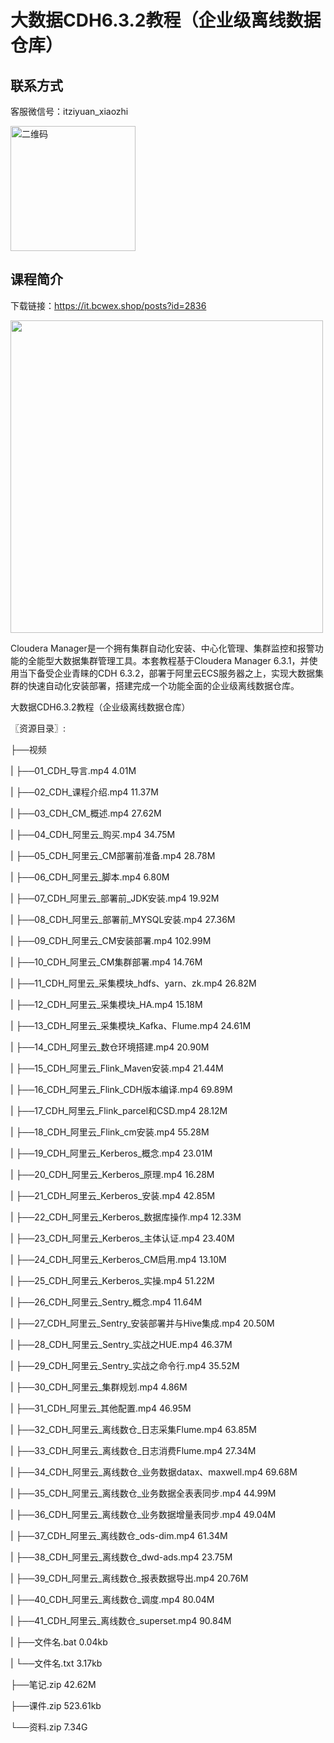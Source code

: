 # 大数据CDH6.3.2教程（企业级离线数据仓库）

## 联系方式

客服微信号：itziyuan_xiaozhi

<img src="https://ziyuanyun.oss-cn-guangzhou.aliyuncs.com/common/20240614073449/666b82192834a.jpg" width="200" height="200" alt="二维码">

## 课程简介

下载链接：https://it.bcwex.shop/posts?id=2836

<img src="https://ziyuanyun.oss-cn-guangzhou.aliyuncs.com/yun/20240515184345/664491e1eeb50.jpg" width="500" alt="">

  Cloudera Manager是一个拥有集群自动化安装、中心化管理、集群监控和报警功能的全能型大数据集群管理工具。本套教程基于Cloudera Manager 6.3.1，并使用当下备受企业青睐的CDH 6.3.2，部署于阿里云ECS服务器之上，实现大数据集群的快速自动化安装部署，搭建完成一个功能全面的企业级离线数据仓库。

 大数据CDH6.3.2教程（企业级离线数据仓库）



 〖资源目录〗:

 ├──视频

 | ├──01_CDH_导言.mp4 4.01M

 | ├──02_CDH_课程介绍.mp4 11.37M

 | ├──03_CDH_CM_概述.mp4 27.62M

 | ├──04_CDH_阿里云_购买.mp4 34.75M

 | ├──05_CDH_阿里云_CM部署前准备.mp4 28.78M

 | ├──06_CDH_阿里云_脚本.mp4 6.80M

 | ├──07_CDH_阿里云_部署前_JDK安装.mp4 19.92M

 | ├──08_CDH_阿里云_部署前_MYSQL安装.mp4 27.36M

 | ├──09_CDH_阿里云_CM安装部署.mp4 102.99M

 | ├──10_CDH_阿里云_CM集群部署.mp4 14.76M

 | ├──11_CDH_阿里云_采集模块_hdfs、yarn、zk.mp4 26.82M

 | ├──12_CDH_阿里云_采集模块_HA.mp4 15.18M

 | ├──13_CDH_阿里云_采集模块_Kafka、Flume.mp4 24.61M

 | ├──14_CDH_阿里云_数仓环境搭建.mp4 20.90M

 | ├──15_CDH_阿里云_Flink_Maven安装.mp4 21.44M

 | ├──16_CDH_阿里云_Flink_CDH版本编译.mp4 69.89M

 | ├──17_CDH_阿里云_Flink_parcel和CSD.mp4 28.12M

 | ├──18_CDH_阿里云_Flink_cm安装.mp4 55.28M

 | ├──19_CDH_阿里云_Kerberos_概念.mp4 23.01M

 | ├──20_CDH_阿里云_Kerberos_原理.mp4 16.28M

 | ├──21_CDH_阿里云_Kerberos_安装.mp4 42.85M

 | ├──22_CDH_阿里云_Kerberos_数据库操作.mp4 12.33M

 | ├──23_CDH_阿里云_Kerberos_主体认证.mp4 23.40M

 | ├──24_CDH_阿里云_Kerberos_CM启用.mp4 13.10M

 | ├──25_CDH_阿里云_Kerberos_实操.mp4 51.22M

 | ├──26_CDH_阿里云_Sentry_概念.mp4 11.64M

 | ├──27_CDH_阿里云_Sentry_安装部署并与Hive集成.mp4 20.50M

 | ├──28_CDH_阿里云_Sentry_实战之HUE.mp4 46.37M

 | ├──29_CDH_阿里云_Sentry_实战之命令行.mp4 35.52M

 | ├──30_CDH_阿里云_集群规划.mp4 4.86M

 | ├──31_CDH_阿里云_其他配置.mp4 46.95M

 | ├──32_CDH_阿里云_离线数仓_日志采集Flume.mp4 63.85M

 | ├──33_CDH_阿里云_离线数仓_日志消费Flume.mp4 27.34M

 | ├──34_CDH_阿里云_离线数仓_业务数据datax、maxwell.mp4 69.68M

 | ├──35_CDH_阿里云_离线数仓_业务数据全表表同步.mp4 44.99M

 | ├──36_CDH_阿里云_离线数仓_业务数据增量表同步.mp4 49.04M

 | ├──37_CDH_阿里云_离线数仓_ods-dim.mp4 61.34M

 | ├──38_CDH_阿里云_离线数仓_dwd-ads.mp4 23.75M

 | ├──39_CDH_阿里云_离线数仓_报表数据导出.mp4 20.76M

 | ├──40_CDH_阿里云_离线数仓_调度.mp4 80.04M

 | ├──41_CDH_阿里云_离线数仓_superset.mp4 90.84M

 | ├──文件名.bat 0.04kb

 | └──文件名.txt 3.17kb

 ├──笔记.zip 42.62M

 ├──课件.zip 523.61kb

 └──资料.zip 7.34G

  